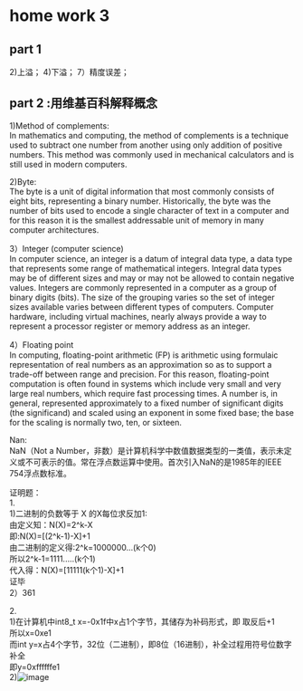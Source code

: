 # home work 3
part 1
-----------------
2)上溢；
4)下溢；
7）精度误差；


part 2 :用维基百科解释概念
-----------------
1)Method of complements:<br>
In mathematics and computing, the method of complements is a technique used to subtract one number from another using only addition of positive numbers. This method was commonly used in mechanical calculators and is still used in modern computers.<br>

2)Byte:<br>
The byte is a unit of digital information that most commonly consists of eight bits, representing a binary number. Historically, the byte was the number of bits used to encode a single character of text in a computer and for this reason it is the smallest addressable unit of memory in many computer architectures.<br>

3）Integer (computer science)<br>
In computer science, an integer is a datum of integral data type, a data type that represents some range of mathematical integers. Integral data types may be of different sizes and may or may not be allowed to contain negative values. Integers are commonly represented in a computer as a group of binary digits (bits). The size of the grouping varies so the set of integer sizes available varies between different types of computers. Computer hardware, including virtual machines, nearly always provide a way to represent a processor register or memory address as an integer.<br>

4）Floating point<br>
In computing, floating-point arithmetic (FP) is arithmetic using formulaic representation of real numbers as an approximation so as to support a trade-off between range and precision. For this reason, floating-point computation is often found in systems which include very small and very large real numbers, which require fast processing times. A number is, in general, represented approximately to a fixed number of significant digits (the significand) and scaled using an exponent in some fixed base; the base for the scaling is normally two, ten, or sixteen. <br>

Nan:<br>
NaN（Not a Number，非数）是计算机科学中数值数据类型的一类值，表示未定义或不可表示的值。常在浮点数运算中使用。首次引入NaN的是1985年的IEEE 754浮点数标准。<br>

证明题：<br>
1.<br>
  1)二进制的负数等于 X 的X每位求反加1:<br>
     由定义知：N(X)=2^k-X<br>
     即:N(X)=[(2^k-1)-X]+1<br>
     由二进制的定义得:2^k=1000000...(k个0)<br>
     所以2^k-1=1111.....(k个1)<br>
     代入得：N(X)=[11111(k个1)-X]+1<br>
     证毕<br>
  2）361<br>

2.<br>
  1)在计算机中int8_t x=-0x1f中x占1个字节，其储存为补码形式，即   取反后+1<br>
    所以x=0xe1<br>
    而int y=x占4个字节，32位（二进制），即8位（16进制），补全过程用符号位数字补全<br>即y=0xffffffe1<br>
  2)![image](http://thyrsi.com/t6/386/1539261628x-1566688526.jpg)
